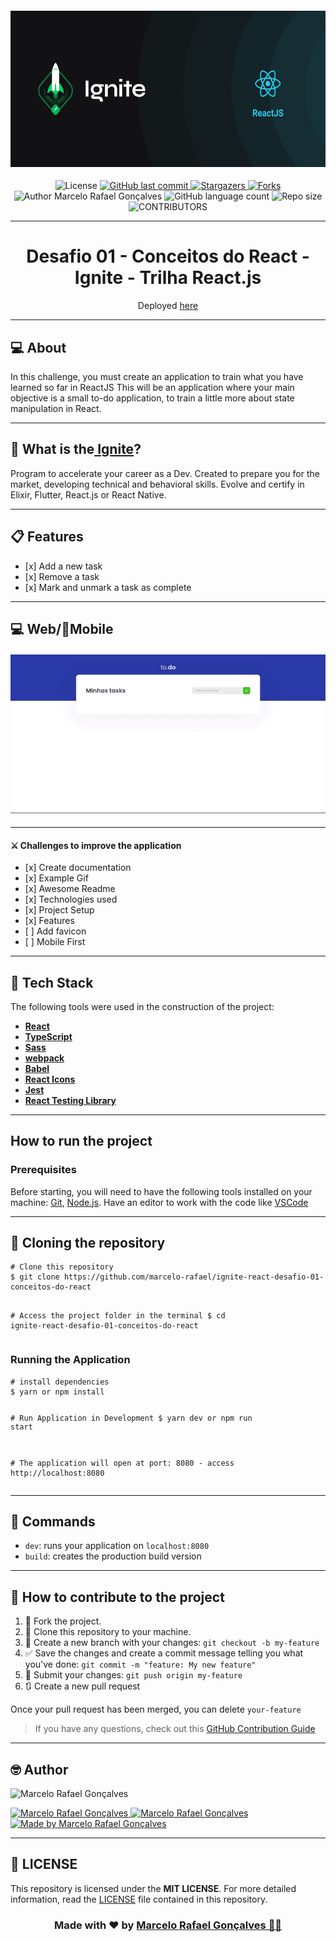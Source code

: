<!--==================== HERO  ====================-->
<h4 align="center">
  <img 
    alt="Ignite ReactJS" 
    title="Ignite ReactJS" 
    src=".github/cover-reactjs.png" 
    width="700px" 
    height="250" />
</h4>

<!--==================== BADGES  ====================-->
<div align="center">
  <!-- LICENSE -->
  <img 
    alt="License" 
    src="https://img.shields.io/badge/license-MIT-5965e0?style=for-the-badge&labelColor=5A5A5A&color=0077B5">
  <!-- LAST COMMIT -->
  <a 
    href="https://github.com/marcelo-rafael/ignite-react-desafio-01-conceitos-do-react/commits/master">
    <img 
      alt="GitHub last commit" 
      src="https://img.shields.io/github/last-commit/marcelo-rafael/ignite-react-desafio-01-conceitos-do-react?style=for-the-badge&label=last%20commit:&labelColor=5A5A5A&color=0077B5">
  </a>
  <!-- STARS -->
  <a 
    href="https://github.com/marcelo-rafael/ignite-react-desafio-01-conceitos-do-react/stargazers/master">
    <img 
      alt="Stargazers" 
      src="https://img.shields.io/github/stars/marcelo-rafael/ignite-react-desafio-01-conceitos-do-react?style=for-the-badge&label=stars&labelColor=5A5A5A&color=0077B5&logo=github">
  </a>
  <!-- FORKS -->
  <a 
    href="https://github.com/marcelo-rafael/ignite-react-desafio-01-conceitos-do-react/forks/master">
    <img 
      alt="Forks" 
      src="https://img.shields.io/github/forks/marcelo-rafael/ignite-react-desafio-01-conceitos-do-react?style=for-the-badge&label=forks&labelColor=5A5A5A&color=0077B5&logo=github">
  </a>
  <!-- AUTHOR -->
  <img 
    alt="Author Marcelo Rafael Gonçalves" 
    src="https://img.shields.io/badge/author-Marcelo%20Rafael-informational?style=for-the-badge&labelColor=5A5A5A&color=0077B5">
  <!-- LANGUAGES -->
  <img 
    alt="GitHub language count" 
    src="https://img.shields.io/github/languages/count/marcelo-rafael/ignite-react-desafio-01-conceitos-do-react?style=for-the-badge&labelColor=5A5A5A&color=0077B5">
  <!-- REPO SIZE -->
    <img 
      alt="Repo size" 
      src="https://img.shields.io/github/repo-size/marcelo-rafael/ignite-react-desafio-01-conceitos-do-react?style=for-the-badge&labelColor=5A5A5A&color=0077B5">
  <!-- CONTRIBUTORS -->
    <img 
      alt="CONTRIBUTORS" 
      src="https://img.shields.io/github/contributors/marcelo-rafael/ignite-react-desafio-01-conceitos-do-react?style=for-the-badge&labelColor=5A5A5A&color=0077B5">
</div>

<!--==================== TITLE  ====================-->
<hr>
<div>
  <h1 align="center">
    Desafio 01 - Conceitos do React - Ignite - Trilha React.js
  </h1>
  <p align="center">Deployed 
    <a href="https://ignite-react-desafio-01-conceitos-do-react.vercel.app/">here</a>
  </p>
</div>

<!--==================== ABOUT THIS PROJECT  ====================-->
<hr>
<div>
  <h2>💻 About</h2>
  <p>In this challenge, you must create an application to train what you have learned so far in ReactJS
This will be an application where your main objective is a small to-do application, to train a little more about state manipulation in React.
  </p>
</div>

<!--==================== ABOUT THIS IGNITE  ====================-->
<hr>
<div>
  <h2>🚀 What is the<a href="https://rocketseat.com.br/ignite"> Ignite</a>?</h2>
  <p>Program to accelerate your career as a Dev. Created to prepare you for the     market, developing technical and behavioral skills. Evolve and certify in Elixir, Flutter, React.js or React Native.
  </p>
</div>

<!-- ==================== FEATURES  ====================-->
<hr>
<div>
  <h2>📋 Features</h2>
  <ul>
    <li>[x] Add a new task</li>
    <li>[x] Remove a task</li>
    <li>[x] Mark and unmark a task as complete</li>
  </ul>
</div>

<!-- ==================== LAYOUT  ====================-->
<hr>
<div>
  <!-- <h2>🎨 Layout</h4>
  <p>O layout da aplicação está disponível no Figma:</p>
  <p>
    <a href="https://www.figma.com/file/x2gNYqpuVmCZacAoPEeiuv/Origin-Six-(Copy)?node-id=0%3A1">
    <img alt="Made by marcelo-rafael" src="https://img.shields.io/badge/Acessar Layout-Figma-5965e0?style=for-the-badge&labelColor=5A5A5A&color=0077B5">
    </a>
  </p>
  <p>Design feito por 
    <a href="https://dribbble.com/rebeccagonzalez">Rebecca Gonzalez</a>
  </p> -->
  <h2>💻 Web/📱Mobile</h2>
  <h4 align="center">
    <img s
      alt="to.do" 
      title="to.do" 
      src=".github/todo.gif" 
      width="700px" />
  </h4>
</div>

<!--==================== CHALLENGES  ====================-->
<hr>
<div>
  <h4>⚔️  Challenges to improve the application</h4>
    <ul>
      <li>[x] Create documentation
      <li>[x] Example Gif</li>
      <li>[x] Awesome Readme</li>
      <li>[x] Technologies used</li>
      <li>[x] Project Setup</li>
      <li>[x] Features</li>
      <li>[ ] Add favicon</li>
      <li>[ ] Mobile First</li>
    </ul>
</div>

<!--==================== TECH STACK  ====================-->
<hr>
<div>
  <h2>🚀 Tech Stack</h2>
  <p>The following tools were used in the construction of the project:</p>
  <ul>
    <li><strong><a href="https://pt-br.reactjs.org/">React</a></strong></li>
    <li><strong><a href="https://www.typescriptlang.org/">TypeScript</a></strong></li>
    <li><strong><a href="https://sass-lang.com/">Sass</a></strong></li>
    <li><strong><a href="https://webpack.js.org/">webpack</a></strong></li>
    <li><strong><a href="https://babeljs.io/">Babel</a></strong></li>
    <li><strong><a href="https://react-icons.github.io/react-icons/">React Icons</a></strong></li>
    <li><strong><a href="https://jestjs.io/pt-BR/">Jest</a></strong></li>
    <li><strong><a href="https://testing-library.com/docs/react-testing-library/intro/">React Testing Library</a></strong></li>
  </ul>
  <hr>
  <h2>How to run the project</h2>
  <h3>Prerequisites</h3>
  <p>Before starting, you will need to have the following tools installed on your     machine:
    <a href="https://git-scm.com">Git</a>, 
    <a href="https://nodejs.org/en/">Node.js</a>.
  Have an editor to work with the code like 
    <a href="https://code.visualstudio.com/">VSCode</a>
  </p>
</div>

<!--==================== CLONING THE REPOSITORY ====================-->
<hr>
<div>
  <h2>👯 Cloning the repository</h2>
<pre><code><span># Clone this repository</span>
<span>$ git clone https://github.com/marcelo-rafael/ignite-react-desafio-01-conceitos-do-react

<span># Access the project folder in the terminal</span>
<span>$ cd ignite-react-desafio-01-conceitos-do-react
</code></pre>

<h3>Running the Application</h3>
<pre><code><span># install dependencies</span>
$ yarn or npm install

<span># Run Application in Development</span>
$ yarn dev or npm run start

<span># The application will open at port: 8080 - access http://localhost:8080</span>
</code></pre>

</div>

<!--==================== COMMANDS ====================-->
<hr>
<div>
  <h2>🔎 Commands</h2>
  <ul>
    <li><code>dev</code>: runs your application on <code>localhost:8080</code></li>
    <li><code>build</code>: creates the production build version</li>
  </ul>
</div>

<!--==================== CONTRIBUTE TO THE PROJECT ====================-->
<hr>
<div>
  <h2>💪 How to contribute to the project</h2>
  <ol>
    <li>🍴 Fork the project.</li>
    <li>👯 Clone this repository to your machine.</li>
    <li>🎋 Create a new branch with your changes: <code>git checkout -b my-feature</code></li>
    <li>✅ Save the changes and create a commit message telling you what you've done: <code>git commit -m "feature: My new feature"</code></li>
    <li>📌 Submit your changes: <code>git push origin my-feature</code></li>
    <li>🔃 Create a new pull request</li>
  </ol>
  <p>Once your pull request has been merged, you can delete <code>your-feature</code></p>
  <blockquote>
    <p>If you have any questions, check out this 
      <a href="https://github.com/firstcontributions/first-contributions">GitHub      Contribution Guide
      </a>
    </p>
  </blockquote>
</div>

<!--==================== AUTHOR ====================-->
<hr>
<div>
  <h2>🤓 Author</h2>
  <p>
    <img 
      src="https://avatars0.githubusercontent.com/u/29902777?s=460&u=61d43667f33a45eb000a2af216e4abeb2d4a6717&v=4" 
      width="100px" 
      alt="Marcelo Rafael Gonçalves"/>
  </p>
  <div>
    <a href="mailto:marcelo.rafael.goncalves@gmail.com">
      <img 
        alt="Marcelo Rafael Gonçalves" 
        src="https://img.shields.io/badge/-gmail-0077B5?style=for-the-badge&logo=gmail&logoColor=white" />
    </a>
    <a href="https://www.linkedin.com/in/marcelo-rafael-gonçalves/">
      <img 
        alt="Marcelo Rafael Gonçalves" 
        src="https://img.shields.io/badge/-linkedin-0077B5?style=for-the-badge&logo=Linkedin&logoColor=white" />
    </a>
    <a href="https://github.com/marcelo-rafael">
      <img 
        alt="Made by Marcelo Rafael Gonçalves" 
        src="https://img.shields.io/badge/-Github-0077B5?style=for-the-badge&logo=Github&logoColor=white&link=https://github.com/marcelo-rafael" />
    </a>
  </div>
</div>

<!--==================== LICENSE ====================-->
<hr>
<div>
  <h2>📝 LICENSE</h2>
  <p>This repository is licensed under the <strong>MIT LICENSE</strong>. For more detailed information, read the <a href="./LICENSE">LICENSE</a> file contained in this repository.</p>
  <h3 align="center">
  Made with ❤️ by <a href="https://www.linkedin.com/in/marcelo-rafael-goncalves/">Marcelo Rafael Gonçalves 💜🚀</a>
  </h3>
</div>
